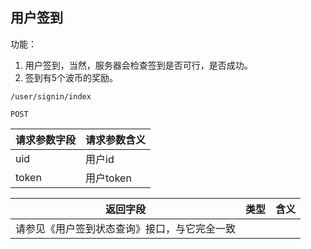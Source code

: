 
## 用户签到

功能：

1. 用户签到，当然，服务器会检查签到是否可行，是否成功。
2. 签到有5个波币的奖励。

~~~
/user/signin/index
~~~
~~~
POST
~~~

| 请求参数字段        | 请求参数含义  |
| -------- |:------|
|uid|用户id|
|token|用户token|



| 返回字段        | 类型 |含义  |
| -------- |:------|:------|
| 请参见《用户签到状态查询》接口，与它完全一致     |  |  |



